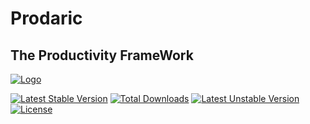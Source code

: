 # Prodaric
## The Productivity FrameWork

[![Logo](https://repository-images.githubusercontent.com/293490964/54c29880-f1e7-11ea-89fa-cf72c2b67035)](https://repository-images.githubusercontent.com/293490964/54c29880-f1e7-11ea-89fa-cf72c2b67035)

[![Latest Stable Version](https://poser.pugx.org/prodaric/prodaric/v)](//packagist.org/packages/prodaric/prodaric) [![Total Downloads](https://poser.pugx.org/prodaric/prodaric/downloads)](//packagist.org/packages/prodaric/prodaric) [![Latest Unstable Version](https://poser.pugx.org/prodaric/prodaric/v/unstable)](//packagist.org/packages/prodaric/prodaric) [![License](https://poser.pugx.org/prodaric/prodaric/license)](//packagist.org/packages/prodaric/prodaric)
